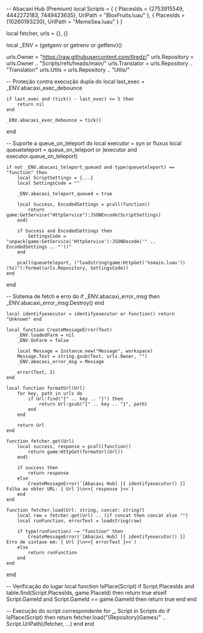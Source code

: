-- Abacaxi Hub (Premium)
local Scripts = {
	{
		PlacesIds = {2753915549, 4442272183, 7449423635},
		UrlPath = "BloxFruits.luau"
	},
	{
		PlacesIds = {10260193230},
		UrlPath = "MemeSea.luau"
	}
}

local fetcher, urls = {}, {}

local _ENV = (getgenv or getrenv or getfenv)()

urls.Owner = "https://raw.githubusercontent.com/tlredz/"
urls.Repository = urls.Owner .. "Scripts/refs/heads/main/"
urls.Translator = urls.Repository .. "Translator/"
urls.Utils = urls.Repository .. "Utils/"

-- Proteção contra execução dupla
do
	local last_exec = _ENV.abacaxi_exec_debounce
	
	if last_exec and (tick() - last_exec) <= 5 then
		return nil
	end
	
	_ENV.abacaxi_exec_debounce = tick()
end

-- Suporte a queue_on_teleport
do
	local executor = syn or fluxus
	local queueteleport = queue_on_teleport or (executor and executor.queue_on_teleport)
	
	if not _ENV.abacaxi_teleport_queued and type(queueteleport) == "function" then
		local ScriptSettings = {...}
		local SettingsCode = ""
		
		_ENV.abacaxi_teleport_queued = true
		
		local Success, EncodedSettings = pcall(function()
			return game:GetService("HttpService"):JSONEncode(ScriptSettings)
		end)
		
		if Success and EncodedSettings then
			SettingsCode = "unpack(game:GetService('HttpService'):JSONDecode('" .. EncodedSettings .. "'))"
		end
		
		pcall(queueteleport, ("loadstring(game:HttpGet('%smain.luau'))(%s)"):format(urls.Repository, SettingsCode))
	end
end

-- Sistema de fetch e erro
do
	if _ENV.abacaxi_error_msg then
		_ENV.abacaxi_error_msg:Destroy()
	end
	
	local identifyexecutor = identifyexecutor or function() return "Unknown" end
	
	local function CreateMessageError(Text)
		_ENV.loadedFarm = nil
		_ENV.OnFarm = false
		
		local Message = Instance.new("Message", workspace)
		Message.Text = string.gsub(Text, urls.Owner, "")
		_ENV.abacaxi_error_msg = Message
		
		error(Text, 2)
	end
	
	local function formatUrl(Url)
		for key, path in urls do
			if Url:find("{" .. key .. "}") then
				return Url:gsub("{" .. key .. "}", path)
			end
		end
		
		return Url
	end
	
	function fetcher.get(Url)
		local success, response = pcall(function()
			return game:HttpGet(formatUrl(Url))
		end)
		
		if success then
			return response
		else
			CreateMessageError(`[Abacaxi Hub] [{ identifyexecutor() }] Falha ao obter URL: { Url }\n>>{ response }<<`)
		end
	end
	
	function fetcher.load(Url: string, concat: string?)
		local raw = fetcher.get(Url) .. (if concat then concat else "")
		local runFunction, errorText = loadstring(raw)
		
		if type(runFunction) ~= "function" then
			CreateMessageError(`[Abacaxi Hub] [{ identifyexecutor() }] Erro de sintaxe em: { Url }\n>>{ errorText }<<`)
		else
			return runFunction
		end
	end
end

-- Verificação do lugar
local function IsPlace(Script)
	if Script.PlacesIds and table.find(Script.PlacesIds, game.PlaceId) then
		return true
	elseif Script.GameId and Script.GameId == game.GameId then
		return true
	end
end

-- Execução do script correspondente
for _, Script in Scripts do
	if IsPlace(Script) then
		return fetcher.load("{Repository}Games/" .. Script.UrlPath)(fetcher, ...)
	end
end
